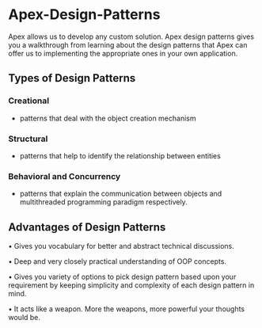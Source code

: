 # Apex-Design-Patterns

Apex allows us to develop any custom solution. Apex design patterns gives you a walkthrough from learning about the design patterns that Apex can offer us to implementing the appropriate ones in your own application.

## Types of Design Patterns

  ### Creational
  - patterns that deal with the object creation mechanism
  ### Structural
  - patterns that help to identify the relationship between entities
  ### Behavioral and Concurrency
  - patterns that explain the communication between objects and multithreaded programming paradigm respectively.
  
## Advantages of Design Patterns

• Gives you vocabulary for better and abstract technical discussions.

• Deep and very closely practical understanding of OOP concepts.

• Gives you variety of options to pick design pattern based upon your requirement by keeping simplicity and complexity of each design pattern in mind.

• It acts like a weapon. More the weapons, more powerful your thoughts would be.
